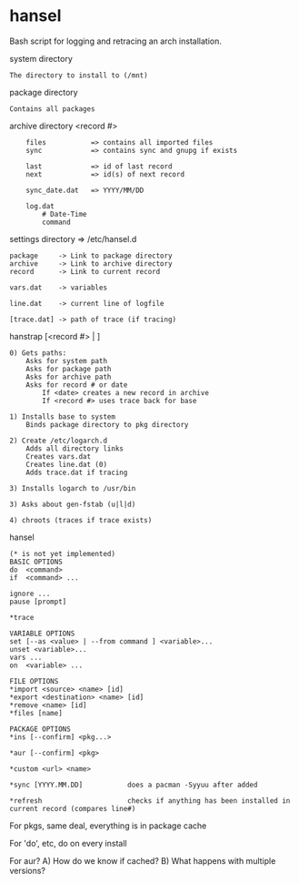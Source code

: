 # hansel
Bash script for logging and retracing an arch installation.


system directory

    The directory to install to (/mnt)

package directory

    Contains all packages
    
archive directory
    <record #>
    
        files           => contains all imported files
        sync            => contains sync and gnupg if exists
        
        last            => id of last record
        next            => id(s) of next record
        
        sync_date.dat   => YYYY/MM/DD
        
        log.dat
            # Date-Time
            command


settings directory      => /etc/hansel.d

    package     -> Link to package directory
    archive     -> Link to archive directory
    record      -> Link to current record
    
    vars.dat    -> variables
    
    line.dat    -> current line of logfile
    
    [trace.dat] -> path of trace (if tracing)
    
        
hanstrap <system> <package> <archive> [<record #> | <date>]

    0) Gets paths:
        Asks for system path
        Asks for package path
        Asks for archive path
        Asks for record # or date  
            If <date> creates a new record in archive
            If <record #> uses trace back for base
    
    1) Installs base to system    
        Binds package directory to pkg directory
        
    2) Create /etc/logarch.d
        Adds all directory links
        Creates vars.dat
        Creates line.dat (0)
        Adds trace.dat if tracing
    
    3) Installs logarch to /usr/bin
    
    3) Asks about gen-fstab (u|l|d)    
    
    4) chroots (traces if trace exists)

hansel

    (* is not yet implemented)
    BASIC OPTIONS
    do  <command>
    if  <command> ...    
    
    ignore ...
    pause [prompt]    

    *trace                       
    
    VARIABLE OPTIONS
    set [--as <value> | --from command ] <variable>...
    unset <variable>...
    vars ...
    on  <variable> ...    
    
    FILE OPTIONS
    *import <source> <name> [id]
    *export <destination> <name> [id]
    *remove <name> [id]
    *files [name]
    
    PACKAGE OPTIONS
    *ins [--confirm] <pkg...>

    *aur [--confirm] <pkg>
    
    *custom <url> <name>
    
    *sync [YYYY.MM.DD]           does a pacman -Syyuu after added        
    
    *refresh                     checks if anything has been installed in current record (compares line#)
    
    
For pkgs, same deal, everything is in package cache

For 'do', etc, do on every install

For aur? A) How do we know if cached?
         B) What happens with multiple versions?